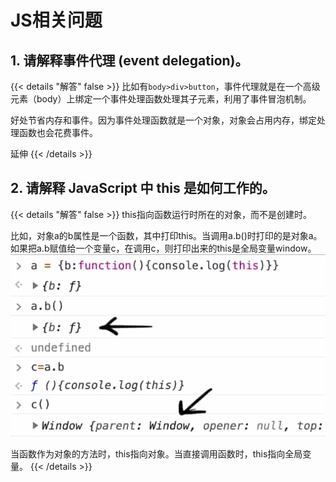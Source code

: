 # JS相关问题

## 1. 请解释事件代理 (event delegation)。
{{< details "解答" false >}}
比如有`body>div>button`，事件代理就是在一个高级元素（body）上绑定一个事件处理函数处理其子元素，利用了事件冒泡机制。

好处节省内存和事件。因为事件处理函数就是一个对象，对象会占用内存，绑定处理函数也会花费事件。

延伸
{{< /details >}}

## 2. 请解释 JavaScript 中 this 是如何工作的。
{{< details "解答" false >}}
this指向函数运行时所在的对象，而不是创建时。

比如，对象a的b属性是一个函数，其中打印this。当调用a.b()时打印的是对象a。如果把a.b赋值给一个变量c，在调用c，则打印出来的this是全局变量window。
![this](/image/this-1.jpg)

当函数作为对象的方法时，this指向对象。当直接调用函数时，this指向全局变量。
{{< /details >}}